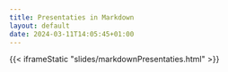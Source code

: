 ```yaml
---
title: Presentaties in Markdown
layout: default
date: 2024-03-11T14:05:45+01:00
---
```


{{< iframeStatic "slides/markdownPresentaties.html" >}}